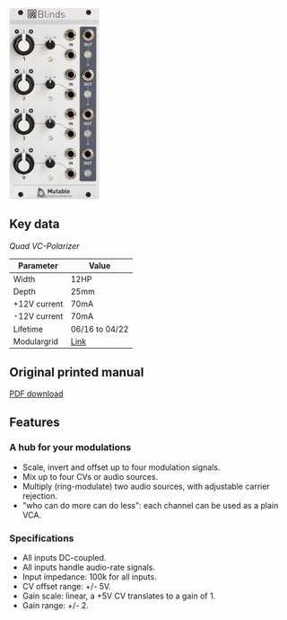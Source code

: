 ![](images/front_small.jpg)

## Key data

*Quad VC-Polarizer*

Parameter    | Value
-------------|------
Width        | 12HP
Depth        | 25mm
+12V current | 70mA
-12V current | 70mA
Lifetime     | 06/16 to 04/22
Modulargrid  | [Link](https://www.modulargrid.net/e/mutable-instruments-blinds)

## Original printed manual

[PDF download](downloads/blinds_quickstart.pdf)

## Features


### A hub for your modulations

* Scale, invert and offset up to four modulation signals.
* Mix up to four CVs or audio sources.
* Multiply (ring-modulate) two audio sources, with adjustable carrier rejection.
* "who can do more can do less": each channel can be used as a plain VCA.


### Specifications

* All inputs DC-coupled.
* All inputs handle audio-rate signals.
* Input impedance: 100k for all inputs.
* CV offset range: +/- 5V.
* Gain scale: linear, a +5V CV translates to a gain of 1.
* Gain range: +/- 2.
